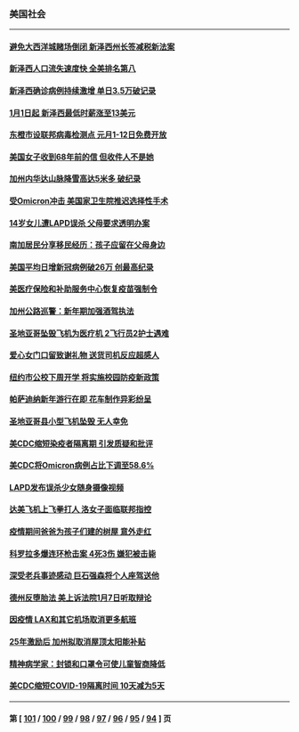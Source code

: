### 美国社会
---
#### [避免大西洋城赌场倒闭 新泽西州长签减税新法案](../../pages/ncid1078160/n13470456.md) 
#### [新泽西人口流失速度快 全美排名第八](../../pages/ncid1078160/n13470389.md) 
#### [新泽西确诊病例持续激增 单日3.5万破记录](../../pages/ncid1078160/n13470297.md) 
#### [1月1日起 新泽西最低时薪涨至13美元](../../pages/ncid1078160/n13470370.md) 
#### [东橙市设联邦病毒检测点 元月1-12日免费开放](../../pages/ncid1078160/n13470341.md) 
#### [美国女子收到68年前的信 但收件人不是她](../../pages/ncid1078160/n13468260.md) 
#### [加州内华达山脉降雪高达5米多 破纪录](../../pages/ncid1078160/n13467819.md) 
#### [受Omicron冲击 美国家卫生院推迟选择性手术](../../pages/ncid1078160/n13467717.md) 
#### [14岁女儿遭LAPD误杀 父母要求透明办案](../../pages/ncid1078160/n13467847.md) 
#### [南加居民分享移民经历：孩子应留在父母身边](../../pages/ncid1078160/n13467736.md) 
#### [美国平均日增新冠病例破26万 创最高纪录](../../pages/ncid1078160/n13467464.md) 
#### [美医疗保险和补助服务中心恢复疫苗强制令](../../pages/ncid1078160/n13467651.md) 
#### [加州公路巡警：新年期加强酒驾执法](../../pages/ncid1078160/n13467608.md) 
#### [圣地亚哥坠毁飞机为医疗机 2飞行员2护士遇难](../../pages/ncid1078160/n13467573.md) 
#### [爱心女门口留致谢礼物 送货司机反应超感人](../../pages/ncid1078160/n13466026.md) 
#### [纽约市公校下周开学 将实施校园防疫新政策](../../pages/ncid1078160/n13465443.md) 
#### [帕萨迪纳新年游行在即 花车制作异彩纷呈](../../pages/ncid1078160/n13465599.md) 
#### [圣地亚哥县小型飞机坠毁 无人幸免](../../pages/ncid1078160/n13465576.md) 
#### [美CDC缩短染疫者隔离期 引发质疑和批评](../../pages/ncid1078160/n13465261.md) 
#### [美CDC将Omicron病例占比下调至58.6%](../../pages/ncid1078160/n13465371.md) 
#### [LAPD发布误杀少女随身摄像视频](../../pages/ncid1078160/n13465462.md) 
#### [达美飞机上飞拳打人 洛女子面临联邦指控](../../pages/ncid1078160/n13465327.md) 
#### [疫情期间爸爸为孩子们建的树屋 意外走红](../../pages/ncid1078160/n13463491.md) 
#### [科罗拉多爆连环枪击案 4死3伤 嫌犯被击毙](../../pages/ncid1078160/n13464565.md) 
#### [深受老兵事迹感动 巨石强森将个人座驾送他](../../pages/ncid1078160/n13464190.md) 
#### [德州反堕胎法 美上诉法院1月7日听取辩论](../../pages/ncid1078160/n13463282.md) 
#### [因疫情 LAX和其它机场取消更多航班](../../pages/ncid1078160/n13463416.md) 
#### [25年激励后 加州拟取消屋顶太阳能补贴](../../pages/ncid1078160/n13463321.md) 
#### [精神病学家：封锁和口罩令可使儿童智商降低](../../pages/ncid1078160/n13463288.md) 
#### [美CDC缩短COVID-19隔离时间 10天减为5天](../../pages/ncid1078160/n13463129.md) 

---
#### 第 [ [101](./101.md) / [100](./100.md) / [99](./99.md) / [98](./98.md) / [97](./97.md) / [96](./96.md) / [95](./95.md) / [94](./94.md) ] 页
